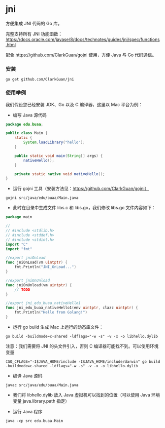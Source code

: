 # jni
方便集成 JNI 代码的 Go 库。

完整支持所有 JNI 功能函数：https://docs.oracle.com/javase/8/docs/technotes/guides/jni/spec/functions.html

配合 https://github.com/ClarkGuan/gojni 使用，方便 Java 与 Go 代码通信。

### 安装

```
go get github.com/ClarkGuan/jni
```

### 使用举例

我们假设您已经安装 JDK、Go 以及 C 编译器，这里以 Mac 平台为例：

* 编写 Java 源代码

```java
package edu.buaa;

public class Main {
    static {
        System.loadLibrary("hello");
    }

    public static void main(String[] args) {
        nativeHello();
    }

    private static native void nativeHello();
}
```

* 运行 gojni 工具（安装方法见：https://github.com/ClarkGuan/gojni）

```
gojni src/java/edu/buaa/Main.java
```

* 此时在目录中生成文件 libs.c 和 libs.go，我们修改 libs.go 文件内容如下：

```go
package main

//
// #include <stdlib.h>
// #include <stddef.h>
// #include <stdint.h>
import "C"
import "fmt"

//export jniOnLoad
func jniOnLoad(vm uintptr) {
	fmt.Println("JNI_OnLoad...")
}

//export jniOnUnload
func jniOnUnload(vm uintptr) {
	// TODO
}

//export jni_edu_buaa_nativeHello1
func jni_edu_buaa_nativeHello1(env uintptr, clazz uintptr) {
	fmt.Println("Hello from Golang!")
}
```

* 运行 go build 生成 Mac 上运行的动态库文件：

```
go build -buildmode=c-shared -ldflags="-w -s" -v -x -o libhello.dylib
```

注意：我们需要将 JNI 的头文件引入，否则 C 编译器可能找不到。可以使用环境变量

```
CGO_CFLAGS="-I$JAVA_HOME/include -I$JAVA_HOME/include/darwin" go build -buildmode=c-shared -ldflags="-w -s" -v -x -o libhello.dylib
```

* 编译 Java 源码

```
javac src/java/edu/buaa/Main.java
```

* 我们将 libhello.dylib 放入 Java 虚拟机可以找到的位置（可以使用 Java 环境变量 java.library.path 指定）

* 运行 Java 程序

```
java -cp src edu.buaa.Main
```